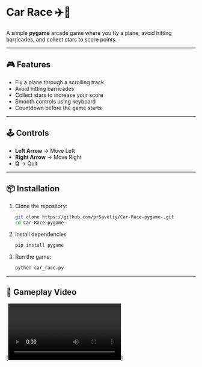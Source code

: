 # Car Race ✈️🚗  

A simple **pygame** arcade game where you fly a plane, avoid hitting barricades, and collect stars to score points.   

---

## 🎮 Features
- Fly a plane through a scrolling track  
- Avoid hitting barricades  
- Collect stars to increase your score  
- Smooth controls using keyboard  
- Countdown before the game starts  

---

## 🕹️ Controls
- **Left Arrow** → Move Left  
- **Right Arrow** → Move Right  
- **Q** → Quit  

---

## 📦 Installation
1. Clone the repository:  
   ```bash
   git clone https://github.com/prSaveliy/Car-Race-pygame-.git
   cd Car-Race-pygame-
    ```

2. Install dependencies
    ```bash
   pip install pygame
   ```

3. Run the game:
    ```bash
    python car_race.py
    ```

---

## 🎥 Gameplay Video
[![▶️ Watch Gameplay](Car-Race-pygame-/videos/0918.mp4)]
